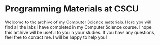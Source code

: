# Programming Materials at CSCU

Welcome to the archive of my Computer Science materials. Here you will find all the labs I have completed in my Computer Science course. I hope this archive will be useful to you in your studies. If you have any questions, feel free to contact me. I will be happy to help you!


